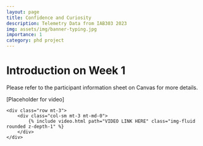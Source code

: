 ```yaml
---
layout: page
title: Confidence and Curiosity 
description: Telemetry Data from IAB303 2023
img: assets/img/banner-typing.jpg
importance: 1
category: phd project
---
```


# Introduction on Week 1

Please refer to the participant information sheet on Canvas for more details.

[Placeholder for video]
```
<div class="row mt-3">
    <div class="col-sm mt-3 mt-md-0">
        {% include video.html path="VIDEO LINK HERE" class="img-fluid rounded z-depth-1" %}
    </div>
</div>
```